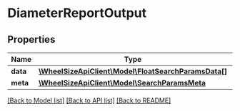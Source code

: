 # DiameterReportOutput

## Properties
Name | Type | Description | Notes
------------ | ------------- | ------------- | -------------
**data** | [**\WheelSizeApiClient\Model\FloatSearchParamsData[]**](FloatSearchParamsData.md) |  | 
**meta** | [**\WheelSizeApiClient\Model\SearchParamsMeta**](SearchParamsMeta.md) |  | 

[[Back to Model list]](../README.md#documentation-for-models) [[Back to API list]](../README.md#documentation-for-api-endpoints) [[Back to README]](../README.md)


